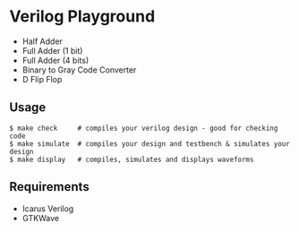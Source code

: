 # Verilog Playground
* Half Adder
* Full Adder (1 bit)
* Full Adder (4 bits)
* Binary to Gray Code Converter
* D Flip Flop

## Usage
```shell
$ make check     # compiles your verilog design - good for checking code
$ make simulate  # compiles your design and testbench & simulates your design
$ make display   # compiles, simulates and displays waveforms
```

## Requirements
* Icarus Verilog
* GTKWave